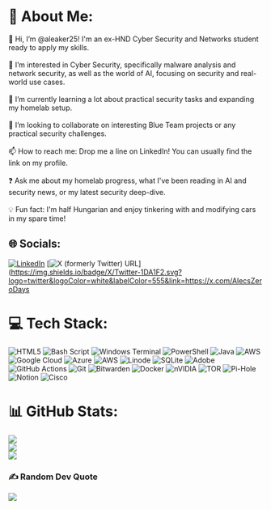 # 💫 About Me:
👋 Hi, I’m @aleaker25! I'm an ex-HND Cyber Security and Networks student ready to apply my skills.<br><br>👀 I’m interested in Cyber Security, specifically malware analysis and network security, as well as the world of AI, focusing on security and real-world use cases.<br><br>🌱 I’m currently learning a lot about practical security tasks and expanding my homelab setup.<br><br>💞️ I’m looking to collaborate on interesting Blue Team projects or any practical security challenges.<br><br>📫 How to reach me: Drop me a line on LinkedIn! You can usually find the link on my profile.<br><br>❓ Ask me about my homelab progress, what I've been reading in AI and security news, or my latest security deep-dive.<br><br>💡 Fun fact: I'm half Hungarian and enjoy tinkering with and modifying cars in my spare time!


## 🌐 Socials:
[![LinkedIn](https://img.shields.io/badge/LinkedIn-%230077B5.svg?logo=linkedin&logoColor=white)](https://www.linkedin.com/in/alec-leaker)
[![X (formerly Twitter) URL](https://img.shields.io/twitter/url?url=https%3A%2F%2Fx.com%2FAlecsZeroDays)](https://img.shields.io/badge/X/Twitter-1DA1F2.svg?logo=twitter&logoColor=white&labelColor=555&link=https://x.com/AlecsZeroDays


# 💻 Tech Stack:
![HTML5](https://img.shields.io/badge/html5-%23E34F26.svg?style=for-the-badge&logo=html5&logoColor=white) ![Bash Script](https://img.shields.io/badge/bash_script-%23121011.svg?style=for-the-badge&logo=gnu-bash&logoColor=white) ![Windows Terminal](https://img.shields.io/badge/Windows%20Terminal-%234D4D4D.svg?style=for-the-badge&logo=windows-terminal&logoColor=white) ![PowerShell](https://img.shields.io/badge/PowerShell-%235391FE.svg?style=for-the-badge&logo=powershell&logoColor=white) ![Java](https://img.shields.io/badge/java-%23ED8B00.svg?style=for-the-badge&logo=openjdk&logoColor=white) ![AWS](https://img.shields.io/badge/AWS-%23FF9900.svg?style=for-the-badge&logo=amazon-aws&logoColor=white) ![Google Cloud](https://img.shields.io/badge/GoogleCloud-%234285F4.svg?style=for-the-badge&logo=google-cloud&logoColor=white) ![Azure](https://img.shields.io/badge/azure-%230072C6.svg?style=for-the-badge&logo=microsoftazure&logoColor=white) ![AWS](https://img.shields.io/badge/AWS-%23FF9900.svg?style=for-the-badge&logo=amazon-aws&logoColor=white) ![Linode](https://img.shields.io/badge/linode-00A95C?style=for-the-badge&logo=linode&logoColor=white) ![SQLite](https://img.shields.io/badge/sqlite-%2307405e.svg?style=for-the-badge&logo=sqlite&logoColor=white) ![Adobe](https://img.shields.io/badge/adobe-%23FF0000.svg?style=for-the-badge&logo=adobe&logoColor=white) ![GitHub Actions](https://img.shields.io/badge/github%20actions-%232671E5.svg?style=for-the-badge&logo=githubactions&logoColor=white) ![Git](https://img.shields.io/badge/git-%23F05033.svg?style=for-the-badge&logo=git&logoColor=white) ![Bitwarden](https://img.shields.io/badge/bitwarden-%23175DDC.svg?style=for-the-badge&logo=bitwarden&logoColor=white) ![Docker](https://img.shields.io/badge/docker-%230db7ed.svg?style=for-the-badge&logo=docker&logoColor=white) ![nVIDIA](https://img.shields.io/badge/nVIDIA-%2376B900.svg?style=for-the-badge&logo=nVIDIA&logoColor=white) ![TOR](https://img.shields.io/badge/tor-%237E4798.svg?style=for-the-badge&logo=tor-project&logoColor=white) ![Pi-Hole](https://img.shields.io/badge/pihole-%2396060C.svg?style=for-the-badge&logo=pi-hole&logoColor=white) ![Notion](https://img.shields.io/badge/Notion-%23000000.svg?style=for-the-badge&logo=notion&logoColor=white) ![Cisco](https://img.shields.io/badge/cisco-%23049fd9.svg?style=for-the-badge&logo=cisco&logoColor=black)
# 📊 GitHub Stats:
![](https://github-readme-stats.vercel.app/api?username=aleaker25&theme=dark&hide_border=false&include_all_commits=false&count_private=false)<br/>
![](https://nirzak-streak-stats.vercel.app/?user=aleaker25&theme=dark&hide_border=false)<br/>
![](https://github-readme-stats.vercel.app/api/top-langs/?username=aleaker25&theme=dark&hide_border=false&include_all_commits=false&count_private=false&layout=compact)

### ✍️ Random Dev Quote
![](https://quotes-github-readme.vercel.app/api?type=horizontal&theme=radical)

<!-- Proudly created with GPRM ( https://gprm.itsvg.in ) -->
<!---
Alec-tbh/Alec-tbh is a ✨ special ✨ repository because its `README.md` (this file) appears on your GitHub profile.
You can click the Preview link to take a look at your changes.
--->
